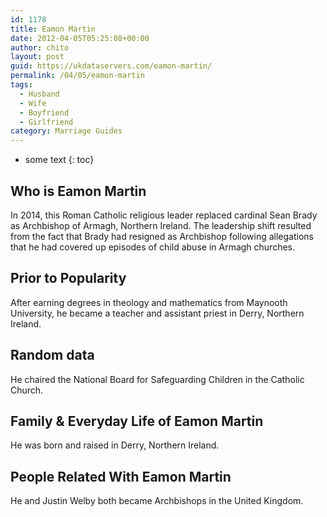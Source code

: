 ```yaml
---
id: 1178
title: Eamon Martin
date: 2012-04-05T05:25:08+00:00
author: chito
layout: post
guid: https://ukdataservers.com/eamon-martin/
permalink: /04/05/eamon-martin
tags:
  - Husband
  - Wife
  - Boyfriend
  - Girlfriend
category: Marriage Guides
---
```


* some text
{: toc}


## Who is  Eamon Martin
                  
                  
                  
In 2014, this Roman Catholic religious leader replaced cardinal Sean Brady as Archbishop of Armagh, Northern Ireland. The leadership shift resulted from the fact that Brady had resigned as Archbishop following allegations that he had covered up episodes of child abuse in Armagh churches.
                  
                
                
                
## Prior to Popularity 
                  
                  
                  
After earning degrees in theology and mathematics from Maynooth University, he became a teacher and assistant priest in Derry, Northern Ireland.
                  
                
                
                
## Random data 
                  
                  
                  
He chaired the National Board for Safeguarding Children in the Catholic Church.
                  
                
                
                
## Family & Everyday Life of Eamon Martin
                  
                  
                  
He was born and raised in Derry, Northern Ireland.
                  
                
                
                
## People Related With  Eamon Martin
                  
                  
                  
He and Justin Welby both became Archbishops in the United Kingdom.
                  
                
              
            
          
          
          
    
    
  
